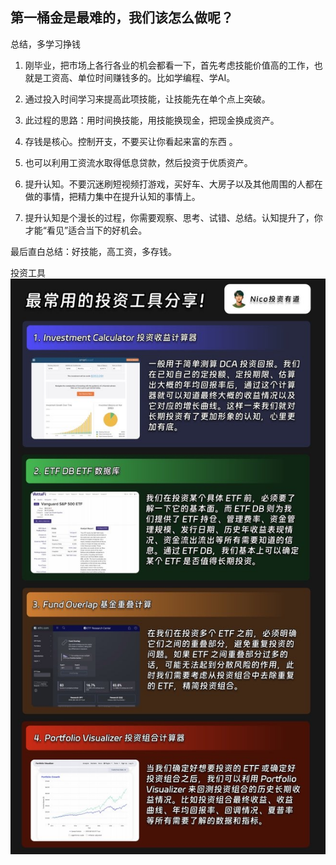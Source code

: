 ## 第一桶金是最难的，我们该怎么做呢？

总结，多学习挣钱


1. 刚毕业，把市场上各行各业的机会都看一下，首先考虑技能价值高的工作，也就是工资高、单位时间赚钱多的。比如学编程、学AI。

2. 通过投入时间学习来提高此项技能，让技能先在单个点上突破。

3. 此过程的思路：用时间换技能，用技能换现金，把现金换成资产。

4. 存钱是核心。控制开支，不要买让你看起来富的东西 。

5. 也可以利用工资流水取得低息贷款，然后投资于优质资产。

6. 提升认知。不要沉迷刷短视频打游戏，买好车、大房子以及其他周围的人都在做的事情，把精力集中在提升认知的事情上。

7. 提升认知是个漫长的过程，你需要观察、思考、试错、总结。认知提升了，你才能“看见”适合当下的好机会。

最后直白总结：好技能，高工资，多存钱。


投资工具
![](images/2024-11-01-15-55-31.png)